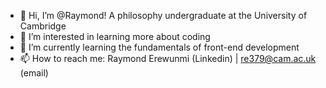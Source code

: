 - 👋 Hi, I’m @Raymond! A philosophy undergraduate at the University of Cambridge
- 👀 I’m interested in learning more about coding
- 🌱 I’m currently learning the fundamentals of front-end development 
- 📫 How to reach me: Raymond Erewunmi (Linkedin) | re379@cam.ac.uk (email)

<!---
Ray3R3/Ray3R3 is a ✨ special ✨ repository because its `README.md` (this file) appears on your GitHub profile.
You can click the Preview link to take a look at your changes.
--->

